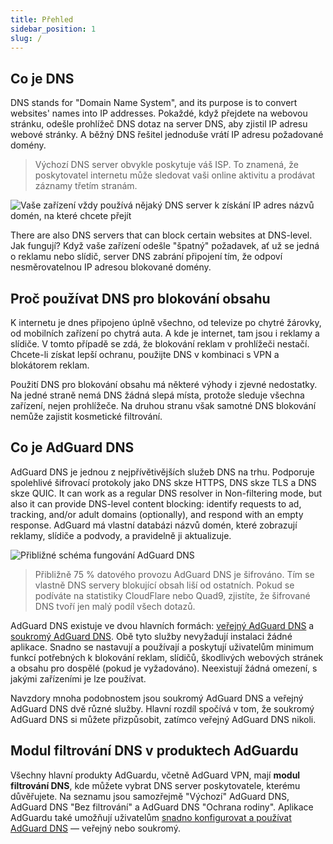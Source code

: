 ```yaml
---
title: Přehled
sidebar_position: 1
slug: /
---
```


## Co je DNS

DNS stands for "Domain Name System", and its purpose is to convert websites' names into IP addresses. Pokaždé, když přejdete na webovou stránku, odešle prohlížeč DNS dotaz na server DNS, aby zjistil IP adresu webové stránky. A běžný DNS řešitel jednoduše vrátí IP adresu požadované domény.

> Výchozí DNS server obvykle poskytuje váš ISP. To znamená, že poskytovatel internetu může sledovat vaši online aktivitu a prodávat záznamy třetím stranám.

![Vaše zařízení vždy používá nějaký DNS server k získání IP adres názvů domén, na které chcete přejít](https://cdn.adguard.com/content/blog/articles/dns-cbs/scr1.png)

There are also DNS servers that can block certain websites at DNS-level. Jak fungují? Když vaše zařízení odešle "špatný" požadavek, ať už se jedná o reklamu nebo slídič, server DNS zabrání připojení tím, že odpoví nesměrovatelnou IP adresou blokované domény.

## Proč používat DNS pro blokování obsahu

K internetu je dnes připojeno úplně všechno, od televize po chytré žárovky, od mobilních zařízení po chytrá auta. A kde je internet, tam jsou i reklamy a slídiče. V tomto případě se zdá, že blokování reklam v prohlížeči nestačí. Chcete-li získat lepší ochranu, použijte DNS v kombinaci s VPN a blokátorem reklam.

Použití DNS pro blokování obsahu má některé výhody i zjevné nedostatky. Na jedné straně nemá DNS žádná slepá místa, protože sleduje všechna zařízení, nejen prohlížeče. Na druhou stranu však samotné DNS blokování nemůže zajistit kosmetické filtrování.

## Co je AdGuard DNS

AdGuard DNS je jednou z nejpřívětivějších služeb DNS na trhu. Podporuje spolehlivé šifrovací protokoly jako DNS skze HTTPS, DNS skze TLS a DNS skze QUIC. It can work as a regular DNS resolver in Non-filtering mode, but also it can provide DNS-level content blocking: identify requests to ad, tracking, and/or adult domains (optionally), and respond with an empty response. AdGuard má vlastní databázi názvů domén, které zobrazují reklamy, slídiče a podvody, a pravidelně ji aktualizuje.

![Přibližné schéma fungování AdGuard DNS](https://cdn.adguard.com/public/Adguard/Blog/scr2.png)

> Přibližně 75 % datového provozu AdGuard DNS je šifrováno. Tím se vlastně DNS servery blokující obsah liší od ostatních. Pokud se podíváte na statistiky CloudFlare nebo Quad9, zjistíte, že šifrované DNS tvoří jen malý podíl všech dotazů.

AdGuard DNS existuje ve dvou hlavních formách: [veřejný AdGuard DNS](public-dns/overview.md) a [soukromý AdGuard DNS](private-dns/overview.md). Obě tyto služby nevyžadují instalaci žádné aplikace. Snadno se nastavují a používají a poskytují uživatelům minimum funkcí potřebných k blokování reklam, slídičů, škodlivých webových stránek a obsahu pro dospělé (pokud je vyžadováno). Neexistují žádná omezení, s jakými zařízeními je lze používat.

Navzdory mnoha podobnostem jsou soukromý AdGuard DNS a veřejný AdGuard DNS dvě různé služby. Hlavní rozdíl spočívá v tom, že soukromý AdGuard DNS si můžete přizpůsobit, zatímco veřejný AdGuard DNS nikoli.

## Modul filtrování DNS v produktech AdGuardu

Všechny hlavní produkty AdGuardu, včetně AdGuard VPN, mají **modul filtrování DNS**, kde můžete vybrat DNS server poskytovatele, kterému důvěřujete. Na seznamu jsou samozřejmě "Výchozí" AdGuard DNS, AdGuard DNS "Bez filtrování" a AdGuard DNS "Ochrana rodiny". Aplikace AdGuardu také umožňují uživatelům [snadno konfigurovat a používat AdGuard DNS](https://adguard-dns.io/en/public-dns.html) — veřejný nebo soukromý.







